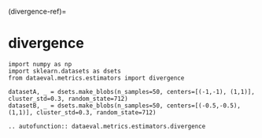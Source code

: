 (divergence-ref)=
# divergence

```{testsetup}
import numpy as np
import sklearn.datasets as dsets
from dataeval.metrics.estimators import divergence

datasetA, _ = dsets.make_blobs(n_samples=50, centers=[(-1,-1), (1,1)], cluster_std=0.3, random_state=712)
datasetB, _ = dsets.make_blobs(n_samples=50, centers=[(-0.5,-0.5), (1,1)], cluster_std=0.3, random_state=712)
```

```{eval-rst}
.. autofunction:: dataeval.metrics.estimators.divergence
```
